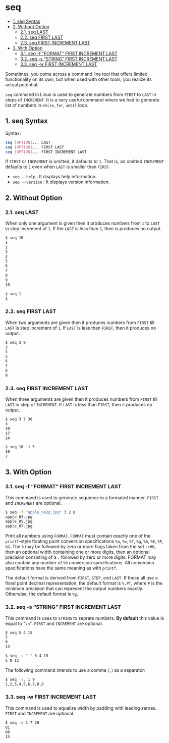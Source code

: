 # seq

<!-- TOC -->

- [1. seq Syntax](#1-seq-syntax)
- [2. Without Option](#2-without-option)
  - [2.1. seq LAST](#21-seq-last)
  - [2.2. seq FIRST LAST](#22-seq-first-last)
  - [2.3. seq FIRST INCREMENT LAST](#23-seq-first-increment-last)
- [3. With Option](#3-with-option)
  - [3.1. seq -f “FORMAT” FIRST INCREMENT LAST](#31-seq--f-format-first-increment-last)
  - [3.2. seq -s “STRING” FIRST INCREMENT LAST](#32-seq--s-string-first-increment-last)
  - [3.3. seq -w FIRST INCREMENT LAST](#33-seq--w-first-increment-last)

<!-- /TOC -->

Sometimes, you come across a command line tool that offers limited functionality on its own, but when used with other tools, you realize its actual potential.

`seq` command in Linux is used to generate numbers from `FIRST` to `LAST` in steps of `INCREMENT`. It is a very useful command where we had to generate list of numbers in `while`, `for`, `until` loop.

## 1. seq Syntax

Syntax:

```bash
seq [OPTION]... LAST
seq [OPTION]... FIRST LAST
seq [OPTION]... FIRST INCREMENT LAST
```

If `FIRST` or `INCREMENT` is omitted, it defaults to `1`.  That is, an omitted `INCREMENT` defaults to `1` even when `LAST` is smaller than `FIRST`.

- `seq --help` : It displays help information.
- `seq --version` : It displays version information.

## 2. Without Option

### 2.1. seq LAST

When only one argument is given then it produces numbers from `1` to `LAST` in step increment of `1`. If the `LAST` is less than `1`, then is produces no output.

```bash
$ seq 10
1
2
3
4
5
6
7
8
9
10

$ seq 1
1
```

### 2.2. seq FIRST LAST

When two arguments are given then it produces numbers from `FIRST` till `LAST` is step increment of `1`. If `LAST` is less than `FIRST`, then it produces no output.

```bash
$ seq 3 9
3
4
5
6
7
8
9
```

### 2.3. seq FIRST INCREMENT LAST

When three arguments are given then it produces numbers from `FIRST` till `LAST` in step of `INCREMENT`. If `LAST` is less than `FIRST`, then it produces no output.

```bash
$ seq 3 7 30
3
10
17
24

$ seq 10 -3 5
10
7
```

## 3. With Option

### 3.1. seq -f “FORMAT” FIRST INCREMENT LAST

This command is used to generate sequence in a formated manner. `FIRST` and `INCREMENT` are optional.

```bash
$ seq -f "apple_%02g.jpg" 3 2 8
apple_03.jpg
apple_05.jpg
apple_07.jpg
```

Print all numbers using `FORMAT`. `FORMAT` must contain exactly one of the `printf`-style floating point conversion specifications `%a`, `%e`, `%f`, `%g`, `%A`, `%E`, `%F`, `%G`. The `%` may be followed by zero or more flags taken from the set `-+#0`, then an optional width containing one or more digits, then an optional precision consisting of a `.` followed by zero or more digits. FORMAT may also contain any number of `%%` conversion specifications. All conversion specifications have the same meaning as with `printf`.

The default format is derived from `FIRST`, `STEP`, and `LAST`. If these all use a fixed point decimal representation, the default format is `%.Pf`, where `P` is the minimum precision that can represent the output numbers exactly. Otherwise, the default
format is `%g`.

### 3.2. seq -s “STRING” FIRST INCREMENT LAST

This command is uses to `STRING` to seprate numbers. **By default** this value is equal to "`\n`". `FIRST` and `INCREMENT` are optional.

```bash
$ seq 5 4 15
5
9
13

$ seq -s " " 5 4 15
5 9 13
```

The following command intends to use a comma (`,`) as a separator:

```bash
$ seq -s, 1 9
1,2,3,4,5,6,7,8,9
```

### 3.3. seq -w FIRST INCREMENT LAST

This command is used to equalize width by padding with leading zeroes. `FIRST` and `INCREMENT` are optional.

```bash
$ seq -w 1 7 20
01
08
15
```

```bash

```

```bash

```

```bash

```

```bash

```

```bash

```

```bash

```

```bash

```

```bash

```

```bash

```

```bash

```











